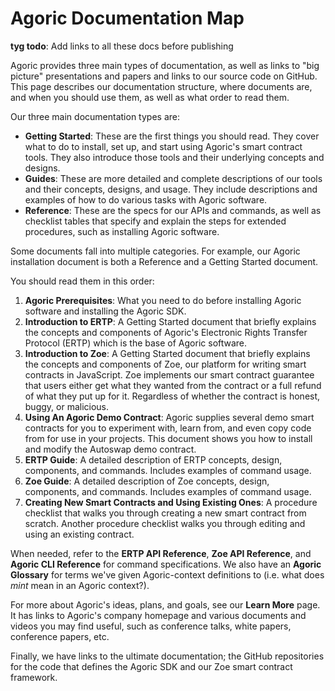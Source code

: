 # Agoric Documentation Map

**tyg todo**: Add links to all these docs before publishing

Agoric provides three main types of documentation, as well as links to
"big picture" presentations and papers and links to our source code on GitHub. This page
describes our documentation structure, where documents are, and when you should use them, 
as well as what order to read them.

Our three main documentation types are:
- **Getting Started**: These are the first things you should
read. They cover what to do to install, set up, and start
using Agoric's smart contract tools. They also introduce those tools and
their underlying concepts and designs.
- **Guides**: These are more detailed and complete descriptions
of our tools and their concepts, designs, and usage. They include
descriptions and examples of how to do various tasks with Agoric
software.
- **Reference**: These are the specs for our APIs and commands,
  as well as checklist tables that specify and explain the
  steps for extended procedures, such as installing Agoric
  software.

Some documents fall into multiple categories. For example, our Agoric
installation document is both a Reference and a Getting Started document.

You should read them in this order:
1. **Agoric Prerequisites**: What you need to do before installing
   Agoric software and installing the Agoric SDK.
2. **Introduction to ERTP**: A Getting Started document that
  briefly explains the concepts and components of Agoric's Electronic
  Rights Transfer Protocol (ERTP) which is the base of Agoric
  software.
3. **Introduction to Zoe**: A Getting Started document that
  briefly explains the concepts and components of Zoe, our platform
  for writing smart contracts in JavaScript. Zoe implements our smart
  contract guarantee that users either get what they wanted from the
  contract or a full refund of what they put up for it. Regardless of
  whether the contract is honest, buggy, or malicious.
4. **Using An Agoric Demo Contract**: Agoric supplies several
  demo smart contracts for you to experiment with, learn from, and
  even copy code from for use in your projects. This document shows
  you how to install and modify the Autoswap demo contract.
5. **ERTP Guide**: A detailed description of ERTP concepts, 
  design, components, and commands. Includes examples of command 
  usage.
6. **Zoe Guide**: A detailed description of Zoe concepts, 
  design, components, and commands. Includes examples of command 
  usage.
7. **Creating New Smart Contracts and Using Existing Ones**: A
  procedure checklist that walks you through
  creating a new smart contract from
  scratch. Another procedure checklist walks you through editing
  and using an existing contract.

When needed, refer to the **ERTP API Reference**, **Zoe API
Reference**, and **Agoric CLI Reference** for command specifications. 
We also have an **Agoric Glossary** for terms we've given Agoric-context
definitions to (i.e. what does *mint* mean in an Agoric context?).

For more about Agoric's ideas, plans, and goals, see our **Learn More**
page. It has links to Agoric's company homepage and various documents and 
videos you may find useful, such as conference talks, white papers, 
conference papers, etc.

Finally, we have links to the ultimate documentation; the GitHub
repositories for the code that defines the Agoric SDK and our Zoe
smart contract framework.


